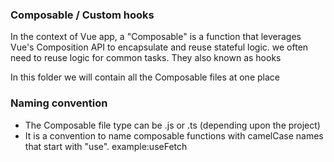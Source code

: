 ### Composable / Custom hooks

In the context of Vue app, a "Composable" is a function that leverages Vue's Composition API to encapsulate and reuse stateful logic. we often need to reuse logic for common tasks. They also known as hooks

In this folder we will contain all the Composable files at one place

### Naming convention

- The Composable file type can be .js or .ts (depending upon the project)
- It is a convention to name composable functions with camelCase names that start with "use". example:useFetch
